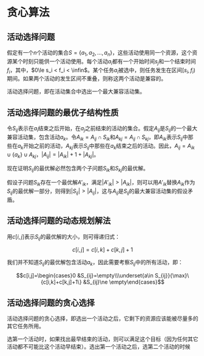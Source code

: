 # 贪心算法

## 活动选择问题

假定有一个$n$个活动的集合$S=\{a_1,a_2,...,a_n\}$，这些活动使用同一个资源，这个资源某个时刻只能供一个活动使用。每个活动$a_i$都有一个开始时间$s_j$和一个结束时间$f_i$，其中，$0\le s_i < f_i < \infin$。某个任务$a_i$被选中，则任务发生在区间$[s_i,f_i)$期间。如果两个活动的发生区间不重叠，则称这两个活动是兼容的。

活动选择问题，即在活动集合中选出一个最大兼容活动集。

## 活动选择问题的最优子结构性质

令$S_{ij}$表示在$a_i$结束之后开始，在$a_j$之前结束的活动的集合。假定$A_{ij}$是$S_{ij}$的一个最大兼容活动集，包含活动$a_k$。令$A_{ik}=A_{ij}\cap S_{ik}$和$A_{kj}=A_{ij}\cap S_{kj}$，即$A_{ik}$表示$S_{ij}$中那些在$a_{k}$开始之前的活动，$A_{kj}$表示$S_{ij}$中那些在$a_{k}$结束之后的活动。因此，$A_{ij}=A_{ik}\cup \{a_k\} \cup A_{kj}$，$|A_{ij}|=|A_{ik}| + 1 + |A_{kj}|$。

现在证明$S_{ij}$的最优解必然包含两个子问题$S_{ik}$和$S_{kj}$的最优解。

假设子问题$S_{ik}$存在一个最优解$A'_{ik}$，满足$|A'_{ik}|>|A_{ik}|$，则可以用$A'_{ik}$替换$A_{ik}$作为$S_{ij}$的最优解一部分，则得到$|S_{ij}|>|A_{ij}|$，这与$A_{ij}$是$S_{ij}$的最大兼容活动集的假设矛盾。

## 活动选择问题的动态规划解法

用$c[i,j]$表示$S_{ij}$的最优解的大小，则可得递归式：

$$c[i,j]=c[i,k]+c[k,j]+1$$

我们并不知道$S_{ij}$的最优解包含活动$a_{k}$，因此需要考察$S_{ij}$中的所有活动，即：

$$c[i,j]=\begin{cases}0 &S_{ij}=\empty\\\underset{a\in S_{ij}}{\max}\{c[i,k]+c[k,j]+1\} &S_{ij}\ne \empty\end{cases}$$

## 活动选择问题的贪心选择

活动选择问题的贪心选择，即选出一个活动之后，它剩下的资源应该能被尽量多的其它任务所用。

选第一个活动时，如果找出最早结束的活动，则可以满足这个目标（因为任何其它活动都不可能比这个活动早结束）。选出第一个活动之后，选第二个活动的时候